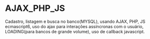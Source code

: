 # AJAX_PHP_JS
Cadastro, listagem e busca no banco(MYSQL), usando AJAX, PHP, JS ecmascript6, uso do ajax para interações assíncronas com o usuário, LOADING(para bancos de grande volume), uso de callback javascript.
